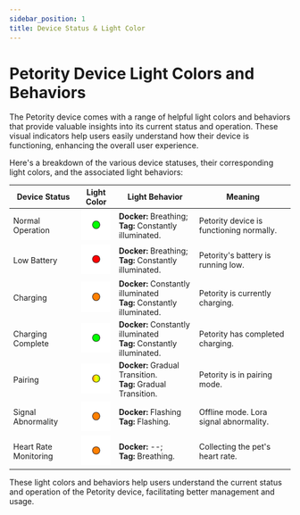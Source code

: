 ```yaml
---
sidebar_position: 1
title: Device Status & Light Color
---
```


# Petority Device Light Colors and Behaviors
The Petority device comes with a range of helpful light colors and behaviors that provide valuable insights into its current status and operation. These visual indicators help users easily understand how their device is functioning, enhancing the overall user experience.

Here's a breakdown of the various device statuses, their corresponding light colors, and the associated light behaviors:

| Device Status  | Light Color | Light Behavior |  Meaning |
| ----------- | ----------- |----------- |----------- |
| Normal Operation | ![battery](/img/device/green.png) | **Docker:** Breathing;<br/>**Tag:** Constantly illuminated. | Petority device is functioning normally.|
| Low Battery | ![battery](/img/device/red.png) |**Docker:** Breathing;<br/>**Tag:** Constantly illuminated. |  Petority's battery is running low.      | 
| Charging   | ![battery](/img/device/orange.png)  | **Docker:** Constantly illuminated<br/>**Tag:** Constantly illuminated.  |  Petority is currently charging.   | 
| Charging Complete  | ![battery](/img/device/green.png)  | **Docker:** Constantly illuminated<br/>**Tag:** Constantly illuminated. |  Petority has completed charging.      | 
| Pairing | ![battery](/img/device/gradual-change.png)  | **Docker:** Gradual Transition.<br/>**Tag:** Gradual Transition.  |  Petority is in pairing mode.    |
| Signal Abnormality | ![battery](/img/device/orange.png)  | **Docker:** Flashing<br/>**Tag:** Flashing. | Offline mode. Lora signal abnormality. | 
| Heart Rate Monitoring |  ![battery](/img/device/orange.png)  | **Docker:** --;<br/>**Tag:** Breathing. | Collecting the pet's heart rate. | 

These light colors and behaviors help users understand the current status and operation of the Petority device, facilitating better management and usage.

